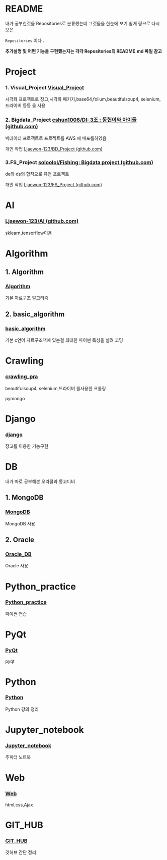 # README

내가 공부한것을 Repositories로 분류했는데 그것들을 한눈에 보기 쉽게 링크로 다시 모은 

`Repositories` 이다 .

**추가설명 및 어떤 기능을 구현했는지는 각각 Repositories의 README.md 파일 참고**

# Project

### 1. Visual_Project   [Visual_Project](https://github.com/Ljaewon-123/Visual_Project) 

시각화 프로젝트로 장고,시각화 패키지,base64,folium,beautifulsoup4, selenium,드라이버 등등 을 사용

### 2. Bigdata_Project [cshun1006/DI: 3조 : 동헌이와 아이들 (github.com)](https://github.com/cshun1006/DI)

빅데이터 프로젝트로 프로젝트를 AWS 에 배포를하였음

개인 작업 [Ljaewon-123/BD_Project (github.com)](https://github.com/Ljaewon-123/BD_Project)

### 3.FS_Project [soloolol/Fishing: Bigdata project (github.com)](https://github.com/soloolol/Fishing)

de와 ds의 합작으로 퓨전 프로젝트

개인 작업 [Ljaewon-123/FS_Project (github.com)](https://github.com/Ljaewon-123/FS_Project)



# AI

### [Ljaewon-123/AI (github.com)](https://github.com/Ljaewon-123/AI)

sklearn,tensorflow이용 

# Algorithm

## 1. Algorithm

### [Algorithm](https://github.com/Ljaewon-123/Algorithm)

기본 자료구조 알고리즘

## 2. basic_algorithm

### [basic_algorithm](https://github.com/Ljaewon-123/basic_algorithm) 

기본 c언어 자료구조책에 있는걸 최대한 파이썬 특성을 살려 코딩

# Crawling

### [crawling_pra](https://github.com/Ljaewon-123/crawling_pra)

beautifulsoup4, selenium,드라이버 를사용한 크롤링 

pymongo

# Django

### [django](https://github.com/Ljaewon-123/django)

장고를 이용한 기능구현

# DB
내가 따로 공부해본 오라클과 몽고디비

## 1. MongoDB

### [MongoDB](https://github.com/Ljaewon-123/MongoDB)

MongoDB 사용

## 2. Oracle

### [Oracle_DB](https://github.com/Ljaewon-123/Oracle_DB)

Oracle 사용

# Python_practice

### [Python_practice](https://github.com/Ljaewon-123/Python_practice)

파이썬 연습

# PyQt

### [PyQt](https://github.com/Ljaewon-123/PyQt)

pyqt

# Python

### [Python](https://github.com/Ljaewon-123/Python)

Python 강의 정리

# Jupyter_notebook

### [Jupyter_notebook](https://github.com/Ljaewon-123/Jupyter_notebook)

주피터 노트북

# Web

### [Web](https://github.com/Ljaewon-123/Web) 

html,css,Ajax

# GIT_HUB

### [GIT_HUB](https://github.com/Ljaewon-123/GIT_HUB)

깃허브 간단 정리
